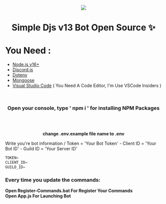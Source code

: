 <div align="center">
<img src="https://cdn.discordapp.com/attachments/844973689292193824/931628180819804190/DJS.jpg">
</div>


<div align="center">

 # Simple Djs v13 Bot Open Source ✨
</div>


# You Need : 
* [Node.js v16+](https://nodejs.org/en/download/releases/)
* [Discord.js](https://www.npmjs.com/package/discord.js)
* [Dotenv](https://www.npmjs.com/package/dotenv)
* [Mongoose](https://www.npmjs.com/package/mongoose)
* [Visual Studio Code](https://code.visualstudio.com/insiders/) ( You Need A Code Editor, I'm Use VSCode Insiders )

</br>

<div align="center">
<h3 style="rajdhan"> Open your console, type ' npm i ' for installing NPM Packages </h3>
</div>

</br>
</br>


<div  align="center">

 <b> change .env.example file name to .env </b>
 </div>



<div dir="ltr">
 
 <p> Write you're bot information  /  Token = 'Your Bot Token' - Client ID = 'Your Bot ID' - Guild ID = 'Your Server ID' </p>

```javascript
TOKEN=
CLIENT_ID=
GUILD_ID=
```

</div>

<h3> Every time you update the commands: </h3>
<div> <b> Open Register-Commands.bat For Register Your Commands </b> </div>
<div> <b> Open App.js For Launching Bot </b> </div>
